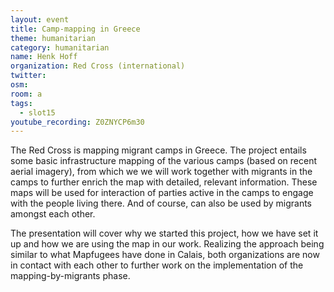 ```yaml
---
layout: event
title: Camp-mapping in Greece
theme: humanitarian
category: humanitarian
name: Henk Hoff
organization: Red Cross (international)
twitter:
osm:
room: a
tags:
  - slot15
youtube_recording: Z0ZNYCP6m30
---
```

The Red Cross is mapping migrant camps in Greece. The project entails some basic infrastructure mapping of the various camps (based on recent aerial imagery), from which we we will work together with migrants in the camps to further enrich the map with detailed, relevant information. These maps will be used for interaction of parties active in the camps to engage with the people living there. And of course, can also be used by migrants amongst each other.

The presentation will cover why we started this project, how we have set it up and how we are using the map in our work. Realizing the approach being similar to what Mapfugees have done in Calais, both organizations are now in contact with each other to further work on the implementation of the mapping-by-migrants phase.
